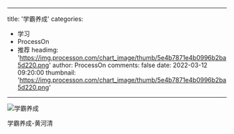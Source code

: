 
---
title: '学霸养成'
categories: 
 - 学习
 - ProcessOn
 - 推荐
headimg: 'https://img.processon.com/chart_image/thumb/5e4b7871e4b0996b2ba5d220.png'
author: ProcessOn
comments: false
date: 2022-03-12 09:20:00
thumbnail: 'https://img.processon.com/chart_image/thumb/5e4b7871e4b0996b2ba5d220.png'
---

<div>   
<img class="thumb" alt="学霸养成" src="https://img.processon.com/chart_image/thumb/5e4b7871e4b0996b2ba5d220.png" referrerpolicy="no-referrer">
<p>学霸养成-黄河清</p>  
</div>
            